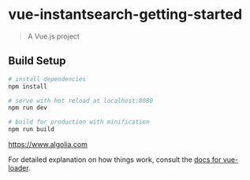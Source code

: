 # vue-instantsearch-getting-started

> A Vue.js project

## Build Setup

``` bash
# install dependencies
npm install

# serve with hot reload at localhost:8080
npm run dev

# build for production with minification
npm run build
```



https://www.algolia.com


For detailed explanation on how things work, consult the [docs for vue-loader](http://vuejs.github.io/vue-loader).
